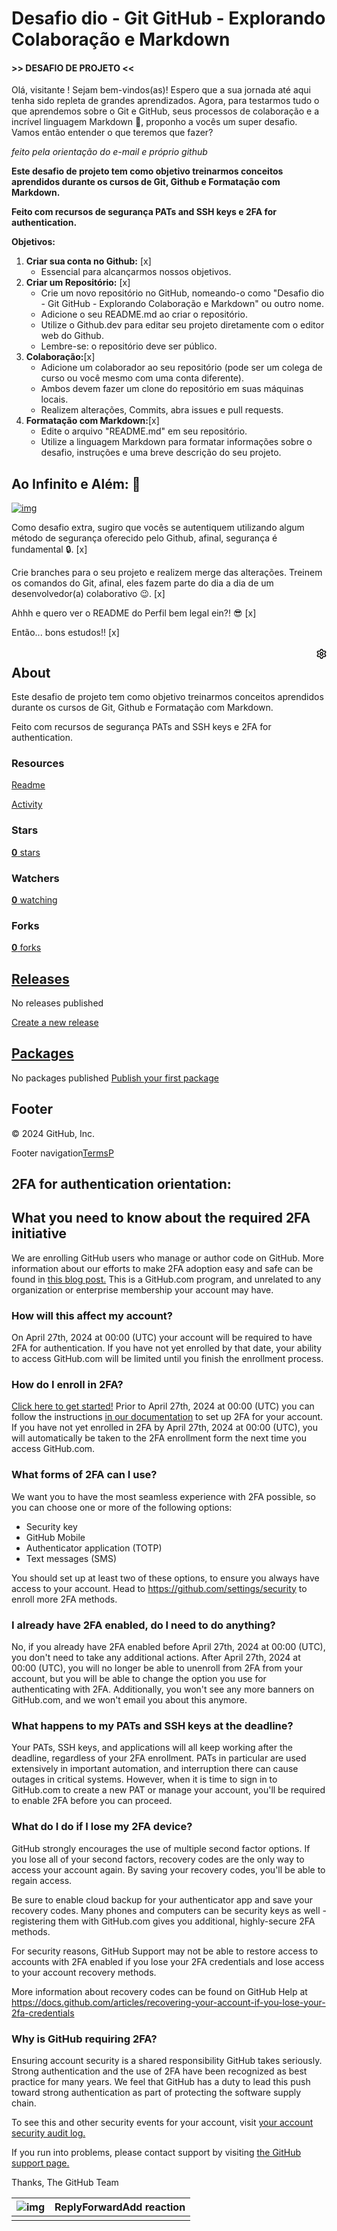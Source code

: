 # Desafio dio - Git  GitHub - Explorando Colaboração e Markdown

#### >> DESAFIO DE PROJETO <<

Olá, visitante ! Sejam bem-vindos(as)! Espero que a sua jornada até aqui tenha sido repleta de grandes aprendizados. Agora, para testarmos tudo o que aprendemos sobre o Git e GitHub, seus processos de colaboração e a incrível linguagem Markdown 💞, proponho a vocês um super desafio. Vamos então entender o que teremos que fazer? 

*feito pela orientação do e-mail e próprio github*

**Este desafio de projeto tem como objetivo treinarmos conceitos aprendidos durante os cursos de Git, Github e Formatação com Markdown.**

**Feito com recursos de segurança PATs and SSH keys e 2FA for authentication.**



**Objetivos:**

1. **Criar sua conta no Github:** [x]
   - Essencial para alcançarmos nossos objetivos.
2. **Criar um Repositório:** [x]
   - Crie um novo repositório no GitHub, nomeando-o como "Desafio dio - Git  GitHub - Explorando Colaboração e Markdown" ou outro nome.
   - Adicione o seu README.md ao criar o repositório.
   - Utilize o Github.dev para editar seu projeto diretamente com o editor web do Github.
   - Lembre-se: o repositório deve ser público.
3. **Colaboração:**[x]
   - Adicione um colaborador ao seu repositório (pode ser um colega de curso ou você mesmo com uma conta diferente).
   - Ambos devem fazer um clone do repositório em suas máquinas locais.
   - Realizem alterações, Commits, abra issues e pull requests.
4. **Formatação com Markdown:**[x]
   - Edite o arquivo "README.md" em seu repositório.
   - Utilize a linguagem Markdown para formatar informações sobre o desafio, instruções e uma breve descrição do seu projeto.

## Ao Infinito e Além: 🚀



[![img](https://camo.githubusercontent.com/3a69d83abfc959deb405979a9b069ebb974bd2a4b3cb9f1c364fb73a7bf6d61a/68747470733a2f2f692e70696e696d672e636f6d2f6f726967696e616c732f36622f37652f64332f36623765643339633337353163393264663264336563653136613332393932352e676966)](https://camo.githubusercontent.com/3a69d83abfc959deb405979a9b069ebb974bd2a4b3cb9f1c364fb73a7bf6d61a/68747470733a2f2f692e70696e696d672e636f6d2f6f726967696e616c732f36622f37652f64332f36623765643339633337353163393264663264336563653136613332393932352e676966)

Como desafio extra, sugiro que vocês se autentiquem utilizando algum método de segurança oferecido pelo Github, afinal, segurança é fundamental 🔒. [x]

Crie branches para o seu projeto e realizem merge das alterações. Treinem os comandos do Git, afinal, eles fazem parte do dia a dia de um desenvolvedor(a) colaborativo 😉. [x]

Ahhh e quero ver o README do Perfil bem legal ein?! 😎 [x]

Então... bons estudos!! [x]

<details class="details-reset details-overlay details-overlay-dark " style="box-sizing: border-box; display: block;"><summary class="float-right" role="button" style="box-sizing: border-box; display: list-item; cursor: pointer; float: right !important; list-style: none; transition: color 80ms cubic-bezier(0.33, 1, 0.68, 1) 0s, background-color, box-shadow, border-color;"><div class="Link--secondary pt-1 pl-2" style="box-sizing: border-box; padding-top: var(--base-size-4, 4px) !important; padding-left: var(--base-size-8, 8px) !important; color: var(--fgColor-muted, var(--color-fg-muted)) !important;"><svg aria-label="Edit repository metadata" role="img" height="16" viewBox="0 0 16 16" version="1.1" width="16" data-view-component="true" class="octicon octicon-gear float-right"><path d="M8 0a8.2 8.2 0 0 1 .701.031C9.444.095 9.99.645 10.16 1.29l.288 1.107c.018.066.079.158.212.224.231.114.454.243.668.386.123.082.233.09.299.071l1.103-.303c.644-.176 1.392.021 1.82.63.27.385.506.792.704 1.218.315.675.111 1.422-.364 1.891l-.814.806c-.049.048-.098.147-.088.294.016.257.016.515 0 .772-.01.147.038.246.088.294l.814.806c.475.469.679 1.216.364 1.891a7.977 7.977 0 0 1-.704 1.217c-.428.61-1.176.807-1.82.63l-1.102-.302c-.067-.019-.177-.011-.3.071a5.909 5.909 0 0 1-.668.386c-.133.066-.194.158-.211.224l-.29 1.106c-.168.646-.715 1.196-1.458 1.26a8.006 8.006 0 0 1-1.402 0c-.743-.064-1.289-.614-1.458-1.26l-.289-1.106c-.018-.066-.079-.158-.212-.224a5.738 5.738 0 0 1-.668-.386c-.123-.082-.233-.09-.299-.071l-1.103.303c-.644.176-1.392-.021-1.82-.63a8.12 8.12 0 0 1-.704-1.218c-.315-.675-.111-1.422.363-1.891l.815-.806c.05-.048.098-.147.088-.294a6.214 6.214 0 0 1 0-.772c.01-.147-.038-.246-.088-.294l-.815-.806C.635 6.045.431 5.298.746 4.623a7.92 7.92 0 0 1 .704-1.217c.428-.61 1.176-.807 1.82-.63l1.102.302c.067.019.177.011.3-.071.214-.143.437-.272.668-.386.133-.066.194-.158.211-.224l.29-1.106C6.009.645 6.556.095 7.299.03 7.53.01 7.764 0 8 0Zm-.571 1.525c-.036.003-.108.036-.137.146l-.289 1.105c-.147.561-.549.967-.998 1.189-.173.086-.34.183-.5.29-.417.278-.97.423-1.529.27l-1.103-.303c-.109-.03-.175.016-.195.045-.22.312-.412.644-.573.99-.014.031-.021.11.059.19l.815.806c.411.406.562.957.53 1.456a4.709 4.709 0 0 0 0 .582c.032.499-.119 1.05-.53 1.456l-.815.806c-.081.08-.073.159-.059.19.162.346.353.677.573.989.02.03.085.076.195.046l1.102-.303c.56-.153 1.113-.008 1.53.27.161.107.328.204.501.29.447.222.85.629.997 1.189l.289 1.105c.029.109.101.143.137.146a6.6 6.6 0 0 0 1.142 0c.036-.003.108-.036.137-.146l.289-1.105c.147-.561.549-.967.998-1.189.173-.086.34-.183.5-.29.417-.278.97-.423 1.529-.27l1.103.303c.109.029.175-.016.195-.045.22-.313.411-.644.573-.99.014-.031.021-.11-.059-.19l-.815-.806c-.411-.406-.562-.957-.53-1.456a4.709 4.709 0 0 0 0-.582c-.032-.499.119-1.05.53-1.456l.815-.806c.081-.08.073-.159.059-.19a6.464 6.464 0 0 0-.573-.989c-.02-.03-.085-.076-.195-.046l-1.102.303c-.56.153-1.113.008-1.53-.27a4.44 4.44 0 0 0-.501-.29c-.447-.222-.85-.629-.997-1.189l-.289-1.105c-.029-.11-.101-.143-.137-.146a6.6 6.6 0 0 0-1.142 0ZM11 8a3 3 0 1 1-6 0 3 3 0 0 1 6 0ZM9.5 8a1.5 1.5 0 1 0-3.001.001A1.5 1.5 0 0 0 9.5 8Z"></path></svg></div></summary></details>

## About

Este desafio de projeto tem como objetivo treinarmos conceitos aprendidos durante os cursos de Git, Github e Formatação com Markdown.

Feito com recursos de segurança PATs and SSH keys e 2FA for authentication.

### Resources

[ Readme](https://github.com/Mario-Lacerda/Desafio_Github_Markdow-F-MARIOn#readme-ov-file)

[ Activity](https://github.com/Mario-Lacerda/Desafio_Github_Markdow-F-MARIOn/activity)

### Stars

[ **0** stars](https://github.com/Mario-Lacerda/Desafio_Github_Markdow-F-MARIOn/stargazers)

### Watchers

[ **0** watching](https://github.com/Mario-Lacerda/Desafio_Github_Markdow-F-MARIOn/watchers)

### Forks

[ **0** forks](https://github.com/Mario-Lacerda/Desafio_Github_Markdow-F-MARIOn/forks)

## [Releases](https://github.com/Mario-Lacerda/Desafio_Github_Markdow-F-MARIOn/releases)

No releases published

[Create a new release](https://github.com/Mario-Lacerda/Desafio_Github_Markdow-F-MARIOn/releases/new)

## [Packages](https://github.com/users/Mario-Lacerda/packages?repo_name=Desafio_Github_Markdow-F-MARIOn)

No packages published
[Publish your first package](https://github.com/Mario-Lacerda/Desafio_Github_Markdow-F-MARIOn/packages)

## Footer

© 2024 GitHub, Inc.

Footer navigation[Terms](https://docs.github.com/site-policy/github-terms/github-terms-of-service)[P](https://docs.github.com/site-policy/privacy-policies/github-privacy-statement)



## 2FA for authentication orientation:



## What you need to know about the required 2FA initiative

We are enrolling GitHub users who manage or author code on GitHub. More information about our efforts to make 2FA adoption easy and safe can be found in [this blog post.](https://github.blog/2023-03-09-raising-the-bar-for-software-security-github-2fa-begins-march-13) This is a GitHub.com program, and unrelated to any organization or enterprise membership your account may have.

### How will this affect my account?

On April 27th, 2024 at 00:00 (UTC) your account will be required to have 2FA for authentication. If you have not yet enrolled by that date, your ability to access GitHub.com will be limited until you finish the enrollment process.

### How do I enroll in 2FA?

[Click here to get started!](https://github.com/settings/two_factor_authentication/setup/intro) Prior to April 27th, 2024 at 00:00 (UTC) you can follow the instructions [in our documentation](https://docs.github.com/articles/configuring-two-factor-authentication) to set up 2FA for your account. If you have not yet enrolled in 2FA by April 27th, 2024 at 00:00 (UTC), you will automatically be taken to the 2FA enrollment form the next time you access GitHub.com.

### What forms of 2FA can I use?

We want you to have the most seamless experience with 2FA possible, so you can choose one or more of the following options:

- Security key
- GitHub Mobile
- Authenticator application (TOTP)
- Text messages (SMS)

You should set up at least two of these options, to ensure you always have access to your account. Head to https://github.com/settings/security to enroll more 2FA methods.

### I already have 2FA enabled, do I need to do anything?

No, if you already have 2FA enabled before April 27th, 2024 at 00:00 (UTC), you don't need to take any additional actions. After April 27th, 2024 at 00:00 (UTC), you will no longer be able to unenroll from 2FA from your account, but you will be able to change the option you use for authenticating with 2FA. Additionally, you won't see any more banners on GitHub.com, and we won't email you about this anymore.

### What happens to my PATs and SSH keys at the deadline?

Your PATs, SSH keys, and applications will all keep working after the deadline, regardless of your 2FA enrollment. PATs in particular are used extensively in important automation, and interruption there can cause outages in critical systems. However, when it is time to sign in to GitHub.com to create a new PAT or manage your account, you'll be required to enable 2FA before you can proceed.

### What do I do if I lose my 2FA device?

GitHub strongly encourages the use of multiple second factor options. If you lose all of your second factors, recovery codes are the only way to access your account again. By saving your recovery codes, you'll be able to regain access.

Be sure to enable cloud backup for your authenticator app and save your recovery codes. Many phones and computers can be security keys as well - registering them with GitHub.com gives you additional, highly-secure 2FA methods.

For security reasons, GitHub Support may not be able to restore access to accounts with 2FA enabled if you lose your 2FA credentials and lose access to your account recovery methods.

More information about recovery codes can be found on GitHub Help at https://docs.github.com/articles/recovering-your-account-if-you-lose-your-2fa-credentials

### Why is GitHub requiring 2FA?

Ensuring account security is a shared responsibility GitHub takes seriously. Strong authentication and the use of 2FA have been recognized as best practice for many years. We feel that GitHub has a duty to lead this push toward strong authentication as part of protecting the software supply chain.

To see this and other security events for your account, visit [your account security audit log.](https://github.com/settings/security-log)

If you run into problems, please contact support by visiting [the GitHub support page.](https://github.com/contact)

Thanks,
The GitHub Team

| ![img](https://lh3.googleusercontent.com/a/ACg8ocLcjz04CmuVWKAtc0d7iJjIH-I4VfZLk_o25j8VGoEBs714Aw=s40-p-mo) | ReplyForwardAdd reaction |
| ------------------------------------------------------------ | ------------------------ |
|                                                              |                          |
